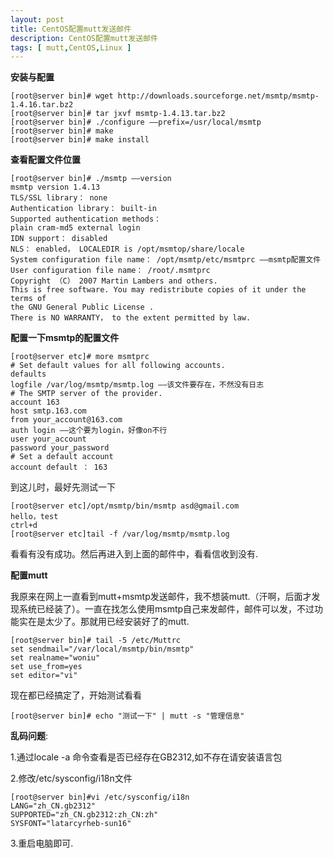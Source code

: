 ```yaml
---
layout: post
title: CentOS配置mutt发送邮件
description: CentOS配置mutt发送邮件
tags: [ mutt,CentOS,Linux ]
---
```


**安装与配置**

```
[root@server bin]# wget http://downloads.sourceforge.net/msmtp/msmtp-1.4.16.tar.bz2
[root@server bin]# tar jxvf msmtp-1.4.13.tar.bz2
[root@server bin]# ./configure ——prefix=/usr/local/msmtp
[root@server bin]# make
[root@server bin]# make install
```

**查看配置文件位置**

```
[root@server bin]# ./msmtp ——version
msmtp version 1.4.13
TLS/SSL library： none
Authentication library： built-in
Supported authentication methods：
plain cram-md5 external login
IDN support： disabled
NLS： enabled， LOCALEDIR is /opt/msmtop/share/locale
System configuration file name： /opt/msmtp/etc/msmtprc ——msmtp配置文件
User configuration file name： /root/.msmtprc
Copyright （C） 2007 Martin Lambers and others.
This is free software. You may redistribute copies of it under the terms of
the GNU General Public License .
There is NO WARRANTY， to the extent permitted by law.
```

**配置一下msmtp的配置文件**

```
[root@server etc]# more msmtprc
# Set default values for all following accounts.
defaults
logfile /var/log/msmtp/msmtp.log ——该文件要存在，不然没有日志
# The SMTP server of the provider.
account 163
host smtp.163.com
from your_account@163.com
auth login ——这个要为login，好像on不行
user your_account
password your_password
# Set a default account
account default ： 163
```

到这儿时，最好先测试一下

```
[root@server etc]/opt/msmtp/bin/msmtp asd@gmail.com
hello，test
ctrl+d
[root@server etc]tail -f /var/log/msmtp/msmtp.log 
```

看看有没有成功。然后再进入到上面的邮件中，看看信收到没有.

**配置mutt**

我原来在网上一直看到mutt+msmtp发送邮件，我不想装mutt.（汗啊，后面才发现系统已经装了）。一直在找怎么使用msmtp自己来发邮件，邮件可以发，不过功能实在是太少了。那就用已经安装好了的mutt.

```
[root@server bin]# tail -5 /etc/Muttrc
set sendmail="/var/local/msmtp/bin/msmtp"
set realname="woniu"
set use_from=yes
set editor="vi"
```

现在都已经搞定了，开始测试看看

```
[root@server bin]# echo "测试一下" | mutt -s "管理信息"
```


**乱码问题**:

1.通过locale -a 命令查看是否已经存在GB2312,如不存在请安装语言包

2.修改/etc/sysconfig/i18n文件
```
[root@server bin]#vi /etc/sysconfig/i18n
LANG="zh_CN.gb2312"
SUPPORTED="zh_CN.gb2312:zh_CN:zh"
SYSFONT="latarcyrheb-sun16"
```

3.重启电脑即可.